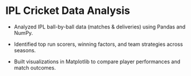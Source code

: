 # IPL Cricket Data Analysis

* Analyzed IPL ball-by-ball data (matches & deliveries) using Pandas and NumPy.

* Identified top run scorers, winning factors, and team strategies across seasons.

* Built visualizations in Matplotlib to compare player performances and match outcomes.
